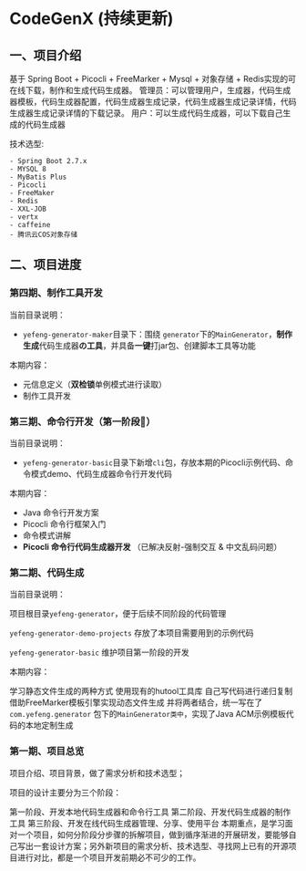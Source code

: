 # CodeGenX (持续更新)
## 一、项目介绍
基于 Spring Boot + Picocli + FreeMarker + Mysql + 对象存储 + Redis实现的可在线下载，制作和生成代码生成器。 管理员：可以管理用户，生成器，代码生成器模板，代码生成器配置，代码生成器生成记录，代码生成器生成记录详情，代码生成器生成记录详情的下载记录。 用户：可以生成代码生成器，可以下载自己生成的代码生成器

技术选型:
```
- Spring Boot 2.7.x
- MYSQL 8
- MyBatis Plus
- Picocli
- FreeMaker
- Redis
- XXL-JOB
- vertx
- caffeine
- 腾讯云COS对象存储
```

## 二、项目进度
### 第四期、制作工具开发

当前目录说明：

- `yefeng-generator-maker`目录下：围绕 `generator`下的`MainGenerator`，**制作生成**代码生成器**の工具**，并具备**一键**打jar包、创建脚本工具等功能

本期内容：

- 元信息定义（**双检锁**单例模式进行读取）
- 制作工具开发


### 第三期、命令行开发（第一阶段🎉）

当前目录说明：

- `yefeng-generator-basic`目录下新增`cli`包，存放本期的Picocli示例代码、命令模式demo、代码生成器命令行开发代码

本期内容：

- Java 命令行开发方案
- Picocli 命令行框架入门
- 命令模式讲解
- **Picocli 命令行代码生成器开发** （已解决反射-强制交互 & 中文乱码问题）

###  第二期、代码生成
当前目录说明：

项目根目录`yefeng-generator`，便于后续不同阶段的代码管理

`yefeng-generator-demo-projects` 存放了本项目需要用到的示例代码

`yefeng-generator-basic` 维护项目第一阶段的开发

本期内容：

学习静态文件生成的两种方式
使用现有的hutool工具库
自己写代码进行递归复制
借助FreeMarker模板引擎实现动态文件生成
并将两者结合，统一写在了`com.yefeng.generator` 包下的`MainGenerator类中`，实现了Java ACM示例模板代码的本地定制生成

###  第一期、项目总览
项目介绍、项目背景，做了需求分析和技术选型；

项目的设计主要分为三个阶段：

第一阶段、开发本地代码生成器和命令行工具
第二阶段、开发代码生成器的制作工具
第三阶段、开发在线代码生成器管理、分享、使用平台
本期重点，是学习面对一个项目，如何分阶段分步骤的拆解项目，做到循序渐进的开展研发，要能够自己写出一套设计方案；另外新项目的需求分析、技术选型、寻找网上已有的开源项目进行对比，都是一个项目开发前期必不可少的工作。
